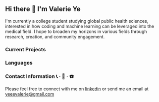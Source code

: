 ## Hi there 👋 I'm Valerie Ye
I'm currently a college student studying global public health sciences, interested in how coding and machine learning can be leveraged into the medical field. I hope to broaden my horizons in various fields through research, creation, and community engagement. 
<!--
**ValerieY7/ValerieY7** is a ✨ _special_ ✨ repository because its `README.md` (this file) appears on your GitHub profile.

Here are some ideas to get you started:

- 🔭 I’m currently working on ...
- 🌱 I’m currently learning ...
- 👯 I’m looking to collaborate on ...
- 🤔 I’m looking for help with ...
- 💬 Ask me about ...
- 📫 How to reach me: ...
- 😄 Pronouns: ...
- ⚡ Fun fact: ...
-->

### Current Projects

### Languages 

### Contact Information  📞 · 📩 · ☎️ 
Please feel free to connect with me on [linkedin](https://www.linkedin.com/in/valerie-ye-5b309a240/) or send me an email at yeeevalerie@gmail.com 

